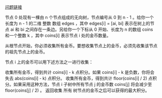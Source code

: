 [问题链接](https://leetcode.cn/problems/maximum-points-after-collecting-coins-from-all-nodes/description/)


节点 0 处现有一棵由 n 个节点组成的无向树，节点编号从 0 到 n - 1 。给你一个长度为 n - 1 的二维 整数 数组 edges ，其中 edges[i] = [ai, bi] 表示在树上的节点 ai 和 bi 之间存在一条边。另给你一个下标从 0 开始、长度为 n 的数组 coins 和一个整数 k ，其中 coins[i] 表示节点 i 处的金币数量。

从根节点开始，你必须收集所有金币。要想收集节点上的金币，必须先收集该节点的祖先节点上的金币。

节点 i 上的金币可以用下述方法之一进行收集：

收集所有金币，得到共计 coins[i] - k 点积分。如果 coins[i] - k 是负数，你将会失去 abs(coins[i] - k) 点积分。
收集所有金币，得到共计 floor(coins[i] / 2) 点积分。如果采用这种方法，节点 i 子树中所有节点 j 的金币数 coins[j] 将会减少至 floor(coins[j] / 2) 。
返回收集 所有 树节点的金币之后可以获得的最大积分。

 